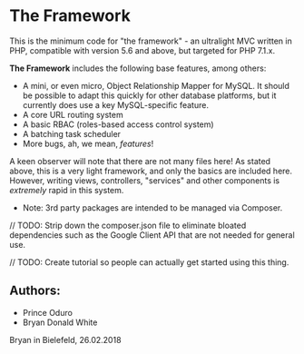 The Framework
=============

This is the minimum code for "the framework" - an ultralight MVC written in PHP, compatible with version 5.6 and above, 
but targeted for PHP 7.1.x.

**The Framework** includes the following base features, among others:

+ A mini, or even micro, Object Relationship Mapper for MySQL. It should be possible to adapt this quickly for other database platforms, but it currently does use a key MySQL-specific feature.
+ A core URL routing system
+ A basic RBAC (roles-based access control system)
+ A batching task scheduler
+ More bugs, ah, we mean, *features*!

A keen observer will note that there are not many files here! As stated above, this is a very light framework, and only the basics are included here.
However, writing views, controllers, "services" and other components is *extremely* rapid in this system.

- Note: 3rd party packages are intended to be managed via Composer.

// TODO: Strip down the composer.json file to eliminate bloated dependencies such as the Google Client API that are not needed for general use.

// TODO: Create tutorial so people can actually get started using this thing.

## Authors:
- Prince Oduro
- Bryan Donald White

Bryan in Bielefeld, 26.02.2018